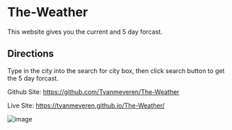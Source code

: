 # The-Weather
This website gives you the current and 5 day forcast. 

<h2>Directions</h2>
Type in the city into the search for city box, then click search button to get the 5 day forcast.


Github Site: https://github.com/Tvanmeveren/The-Weather

Live Site:  https://tvanmeveren.github.io/The-Weather/


![image](https://user-images.githubusercontent.com/111665712/195236941-1a2216f4-4802-46ed-b8c9-5343a94fe572.png)
